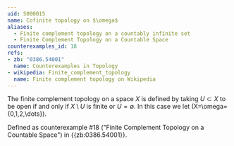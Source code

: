 ```yaml
---
uid: S000015
name: Cofinite topology on $\omega$
aliases:
  - Finite complement topology on a countably infinite set
  - Finite Complement Topology on a Countable Space
counterexamples_id: 18
refs:
- zb: "0386.54001"
  name: Counterexamples in Topology
- wikipedia: Finite_complement_topology
  name: Finite complement topology on Wikipedia
---
```

The finite complement topology on a space $X$ is defined by taking
$U \subset X$ to be open if and only if $X \setminus U$ is finite or
$U = \emptyset$. In this case we let \(X=\omega=\{0,1,2,\dots\}\).

Defined as counterexample #18 ("Finite Complement Topology on a Countable Space")
in {{zb:0386.54001}}.

<!-- [[Proof of Topology]]
When know that $U = \emptyset$ is open by definition. Now let $U = X$. This implies $X/U = X/X = \emptyset$. Now let $A$ be a collection of open sets in $X$. Let $U = \bigcup\limits_{i=1}^{\infty}a_i$ where $a_i \in U$ (show that $X/U$ is finite or $\emptyset$). So, $X/U = X /\bigcup\limits_{i=1}^{\infty}a_i = (X/ a_i) \cap (X/a_{i+1}) \cap \dots$. An arbitrary intersection of finite sets is finite. Now let $A$ be a collection of open sets in $X$. Let $U = \bigcap\limits_i^j a_i$ where $a_i \in A$. So, $X/U = X/\bigcap\limits_i^j a_i = (X/a_i) \cup (X/a_{i+1}) \cup \dots \cup (X/a_j)$. A finite union of finite sets is finite. -->
